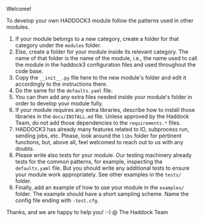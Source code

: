 Welcome!

To develop your own HADDOCK3 module follow the patterns used in other modules.

1. If your module belongs to a new category, create a folder for that category
   under the `modules` folder.
1. Else, create a folder for your module inside its relevant category.
   The name of that folder is the name of the module, i.e., the name used to call
   the module in the haddock3 configuration files and used throughout the code base.
1. Copy the `__init__.py` file here to the new module's folder and edit it accordingly
   to the instructions there.
1. Do the same for the `defaults.yaml` file.
1. You can then add any extra files needed inside your module's folder in order to
   develop your module fully.
1. If your module requires any extra libraries, describe how to install those libraries
   in the `docs/INSTALL.md` file. Unless approved by the Haddock Team, do not add
   those dependencies to the `requirements.*` files.
1. HADDOCK3 has already many features related to IO, subprocess run, sending jobs,
   etc. Please, look around the `libs` folder for pertinent functions, but, above all,
   feel welcomed to reach out to us with any doubts.
1. Please write also tests for your module. Our testing machinery already
   tests for the common patterns, for example, inspecting the `defaults.yaml` file.
   But you should write any additional tests to ensure your module work appropriately.
   See other examples in the `tests/` folder.
1. Finally, add an example of how to use your module in the `examples/` folder.
   The example should have a short sampling scheme. Name the config file ending with
   `-test.cfg`.

Thanks, and we are happy to help you! :-)
@ The Haddock Team
